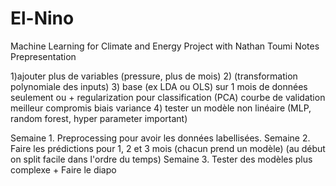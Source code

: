 # El-Nino
Machine Learning for Climate and Energy Project with Nathan Toumi
Notes Prepresentation

1)ajouter plus de variables (pressure, plus de mois)
2) (transformation polynomiale des inputs)
3) base (ex LDA ou OLS) sur 1 mois de données seulement ou  + regularization pour classification (PCA) courbe de validation meilleur compromis biais variance 
4) tester un modèle non linéaire (MLP, random forest, hyper parameter important)

Semaine 1. Preprocessing pour avoir les données labellisées.
Semaine 2. Faire les prédictions pour 1, 2 et 3 mois (chacun prend un modèle) (au début on split facile dans l'ordre du temps)
Semaine 3. Tester des modèles plus complexe + Faire le diapo
